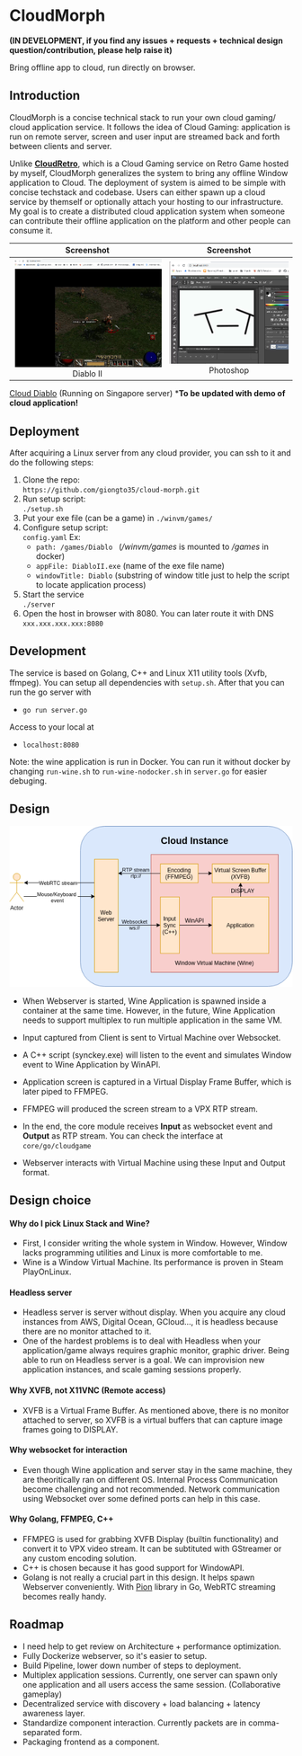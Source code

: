 # CloudMorph
**(IN DEVELOPMENT, if you find any issues + requests + technical design question/contribution, please help raise it)**

Bring offline app to cloud, run directly on browser. 

## Introduction
CloudMorph is a concise technical stack to run your own cloud gaming/ cloud application service. It follows the idea of Cloud Gaming: application is run on remote server, screen and user input are streamed back and forth between clients and server.

Unlike **[CloudRetro](https://github.com/giongto35/cloud-game)**, which is a Cloud Gaming service on Retro Game hosted by myself, CloudMorph generalizes the system to bring any offline Window application to Cloud. The deployment of system is aimed to be simple with concise techstack and codebase. 
Users can either spawn up a cloud service by themself or optionally attach your hosting to our infrastructure. My goal is to create a distributed cloud application system when someone can contribute their offline application on the platform and other people can consume it.

|                       Screenshot                       |                        Screenshot                         |
| :----------------------------------------------------: | :-------------------------------------------------------: |
| ![screenshot](docs/img/screenshotDiablo.png) Diablo II | ![screenshot](docs/img/screenshotPhotoshop.png) Photoshop |


[Cloud Diablo](http://clouddiablo.com/) (Running on Singapore server)
***To be updated with demo of cloud application!**

## Deployment
After acquiring a Linux server from any cloud provider, you can ssh to it and do the following steps:
1) Clone the repo:  
`https://github.com/giongto35/cloud-morph.git` 
2) Run setup script:  
`./setup.sh`
3) Put your exe file (can be a game) in `./winvm/games/`
4) Configure setup script:  
`config.yaml`
Ex:  
    - `path: /games/Diablo ` (_/winvm/games_ is mounted to _/games_ in docker)
    - `appFile: DiabloII.exe` (name of the exe file name)
    - `windowTitle: Diablo` (substring of window title just to help the script to locate application process)
1) Start the service  
`./server`
6) Open the host in browser with 8080. You can later route it with DNS  
`xxx.xxx.xxx.xxx:8080`

## Development
The service is based on Golang, C++ and Linux X11 utility tools (Xvfb, ffmpeg).
You can setup all dependencies with `setup.sh`. After that you can run the go server with

- `go run server.go`

Access to your local at

- `localhost:8080`

Note: the wine application is run in Docker. You can run it without docker by changing `run-wine.sh` to `run-wine-nodocker.sh` in `server.go` for easier debuging.

## Design 
![screenshot](docs/img/CloudUniverse.png)
- When Webserver is started, Wine Application is spawned inside a container at the same time. However, in the future, Wine Application needs to support multiplex to run multiple application in the same VM.
- Input captured from Client is sent to Virtual Machine over Websocket.
- A C++ script (synckey.exe) will listen to the event and simulates Window event to Wine Application by WinAPI.
- Application screen is captured in a Virtual Display Frame Buffer, which is later piped to FFMPEG.
- FFMPEG will produced the screen stream to a VPX RTP stream.  

- In the end, the core module receives **Input** as websocket event and  **Output** as RTP stream. You can check the interface at `core/go/cloudgame`
- Webserver interacts with Virtual Machine using these Input and Output format.


## Design choice
#### Why do I pick Linux Stack and Wine?
- First, I consider writing the whole system in Window. However, Window lacks programming utilities and Linux is more comfortable to me.
- Wine is a Window Virtual Machine. Its performance is proven in Steam PlayOnLinux.

#### Headless server
- Headless server is server without display. When you acquire any cloud instances from AWS, Digital Ocean, GCloud..., it is headless because there are no monitor attached to it.
- One of the hardest problems is to deal with Headless when your application/game always requires graphic monitor, graphic driver. Being able to run on Headless server is a goal. We can improvision new application instances, and scale gaming sessions properly.

#### Why XVFB, not X11VNC (Remote access)
- XVFB is a Virtual Frame Buffer. As mentioned above, there is no monitor attached to server, so XVFB is a virtual buffers that can capture image frames going to DISPLAY.

#### Why websocket for interaction
- Even though Wine application and server stay in the same machine, they are theoritically ran on different OS. Internal Process Communication become challenging and not recommended. Network communication using Websocket over some defined ports can help in this case.

#### Why Golang, FFMPEG, C++
- FFMPEG is used for grabbing XVFB Display (builtin functionality) and convert it to VPX video stream. It can be subtituted with GStreamer or any custom encoding solution.
- C++ is chosen because it has good support for WindowAPI.
- Golang is not really a crucial part in this design. It helps spawn Webserver conveniently. With [Pion](https://github.com/pion/webrtc/) library in Go, WebRTC streaming becomes really handy.

## Roadmap
- I need help to get review on Architecture + performance optimization.
- Fully Dockerize webserver, so it's easier to setup.
- Build Pipeline, lower down number of steps to deployment.
- Multiplex application sessions. Currently, one server can spawn only one application and all users access the same session. (Collaborative gameplay)
- Decentralized service with discovery + load balancing + latency awareness layer.
- Standardize component interaction. Currently packets are in comma-separated form.
- Packaging frontend as a component.
